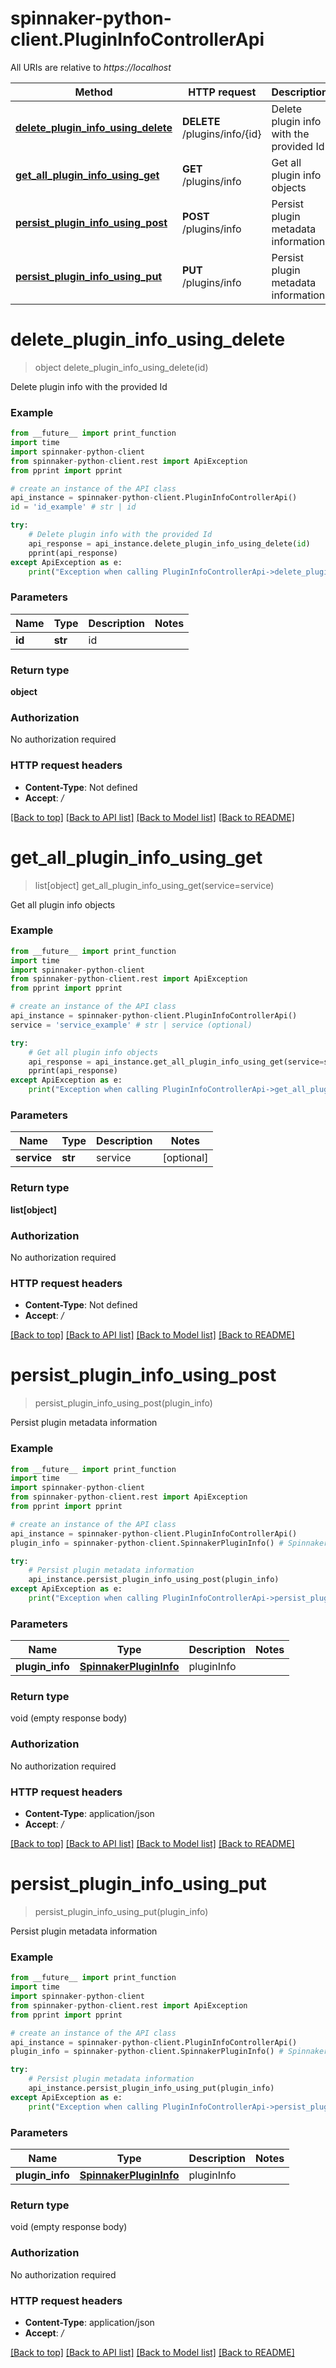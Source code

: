 # spinnaker-python-client.PluginInfoControllerApi

All URIs are relative to *https://localhost*

Method | HTTP request | Description
------------- | ------------- | -------------
[**delete_plugin_info_using_delete**](PluginInfoControllerApi.md#delete_plugin_info_using_delete) | **DELETE** /plugins/info/{id} | Delete plugin info with the provided Id
[**get_all_plugin_info_using_get**](PluginInfoControllerApi.md#get_all_plugin_info_using_get) | **GET** /plugins/info | Get all plugin info objects
[**persist_plugin_info_using_post**](PluginInfoControllerApi.md#persist_plugin_info_using_post) | **POST** /plugins/info | Persist plugin metadata information
[**persist_plugin_info_using_put**](PluginInfoControllerApi.md#persist_plugin_info_using_put) | **PUT** /plugins/info | Persist plugin metadata information


# **delete_plugin_info_using_delete**
> object delete_plugin_info_using_delete(id)

Delete plugin info with the provided Id

### Example
```python
from __future__ import print_function
import time
import spinnaker-python-client
from spinnaker-python-client.rest import ApiException
from pprint import pprint

# create an instance of the API class
api_instance = spinnaker-python-client.PluginInfoControllerApi()
id = 'id_example' # str | id

try:
    # Delete plugin info with the provided Id
    api_response = api_instance.delete_plugin_info_using_delete(id)
    pprint(api_response)
except ApiException as e:
    print("Exception when calling PluginInfoControllerApi->delete_plugin_info_using_delete: %s\n" % e)
```

### Parameters

Name | Type | Description  | Notes
------------- | ------------- | ------------- | -------------
 **id** | **str**| id | 

### Return type

**object**

### Authorization

No authorization required

### HTTP request headers

 - **Content-Type**: Not defined
 - **Accept**: */*

[[Back to top]](#) [[Back to API list]](../README.md#documentation-for-api-endpoints) [[Back to Model list]](../README.md#documentation-for-models) [[Back to README]](../README.md)

# **get_all_plugin_info_using_get**
> list[object] get_all_plugin_info_using_get(service=service)

Get all plugin info objects

### Example
```python
from __future__ import print_function
import time
import spinnaker-python-client
from spinnaker-python-client.rest import ApiException
from pprint import pprint

# create an instance of the API class
api_instance = spinnaker-python-client.PluginInfoControllerApi()
service = 'service_example' # str | service (optional)

try:
    # Get all plugin info objects
    api_response = api_instance.get_all_plugin_info_using_get(service=service)
    pprint(api_response)
except ApiException as e:
    print("Exception when calling PluginInfoControllerApi->get_all_plugin_info_using_get: %s\n" % e)
```

### Parameters

Name | Type | Description  | Notes
------------- | ------------- | ------------- | -------------
 **service** | **str**| service | [optional] 

### Return type

**list[object]**

### Authorization

No authorization required

### HTTP request headers

 - **Content-Type**: Not defined
 - **Accept**: */*

[[Back to top]](#) [[Back to API list]](../README.md#documentation-for-api-endpoints) [[Back to Model list]](../README.md#documentation-for-models) [[Back to README]](../README.md)

# **persist_plugin_info_using_post**
> persist_plugin_info_using_post(plugin_info)

Persist plugin metadata information

### Example
```python
from __future__ import print_function
import time
import spinnaker-python-client
from spinnaker-python-client.rest import ApiException
from pprint import pprint

# create an instance of the API class
api_instance = spinnaker-python-client.PluginInfoControllerApi()
plugin_info = spinnaker-python-client.SpinnakerPluginInfo() # SpinnakerPluginInfo | pluginInfo

try:
    # Persist plugin metadata information
    api_instance.persist_plugin_info_using_post(plugin_info)
except ApiException as e:
    print("Exception when calling PluginInfoControllerApi->persist_plugin_info_using_post: %s\n" % e)
```

### Parameters

Name | Type | Description  | Notes
------------- | ------------- | ------------- | -------------
 **plugin_info** | [**SpinnakerPluginInfo**](SpinnakerPluginInfo.md)| pluginInfo | 

### Return type

void (empty response body)

### Authorization

No authorization required

### HTTP request headers

 - **Content-Type**: application/json
 - **Accept**: */*

[[Back to top]](#) [[Back to API list]](../README.md#documentation-for-api-endpoints) [[Back to Model list]](../README.md#documentation-for-models) [[Back to README]](../README.md)

# **persist_plugin_info_using_put**
> persist_plugin_info_using_put(plugin_info)

Persist plugin metadata information

### Example
```python
from __future__ import print_function
import time
import spinnaker-python-client
from spinnaker-python-client.rest import ApiException
from pprint import pprint

# create an instance of the API class
api_instance = spinnaker-python-client.PluginInfoControllerApi()
plugin_info = spinnaker-python-client.SpinnakerPluginInfo() # SpinnakerPluginInfo | pluginInfo

try:
    # Persist plugin metadata information
    api_instance.persist_plugin_info_using_put(plugin_info)
except ApiException as e:
    print("Exception when calling PluginInfoControllerApi->persist_plugin_info_using_put: %s\n" % e)
```

### Parameters

Name | Type | Description  | Notes
------------- | ------------- | ------------- | -------------
 **plugin_info** | [**SpinnakerPluginInfo**](SpinnakerPluginInfo.md)| pluginInfo | 

### Return type

void (empty response body)

### Authorization

No authorization required

### HTTP request headers

 - **Content-Type**: application/json
 - **Accept**: */*

[[Back to top]](#) [[Back to API list]](../README.md#documentation-for-api-endpoints) [[Back to Model list]](../README.md#documentation-for-models) [[Back to README]](../README.md)

